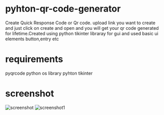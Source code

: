 # pyhton-qr-code-generator


Create Quick Response Code or Qr code. upload link you want to create and just click on create and open and you will get your qr code generated for lifetime.Created using python tikinter libraray for gui and used basic ui elements button,entry etc  

# requirements

pyqrcode
python os library
pyhton tikinter

# screenshot

![screenshot](https://user-images.githubusercontent.com/42839360/59212679-accbb300-8bd0-11e9-84fa-e122e6fbb833.JPG)
![screenshot1](https://user-images.githubusercontent.com/42839360/59212721-c10fb000-8bd0-11e9-82d3-b7aa329d4375.JPG)
